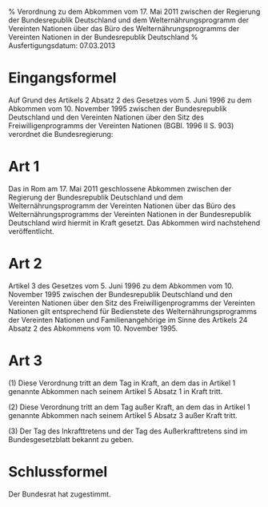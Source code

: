 % Verordnung zu dem Abkommen vom 17. Mai 2011 zwischen der Regierung der Bundesrepublik Deutschland und dem Welternährungsprogramm der Vereinten Nationen über das Büro des Welternährungsprogramms der Vereinten Nationen in der Bundesrepublik Deutschland
% Ausfertigungsdatum: 07.03.2013
 
# Eingangsformel

Auf Grund des Artikels 2 Absatz 2 des Gesetzes vom 5. Juni 1996 zu dem Abkommen vom 10. November 1995 zwischen der Bundesrepublik Deutschland und den Vereinten Nationen über den Sitz des Freiwilligenprogramms der Vereinten Nationen (BGBl. 1996 II S. 903) verordnet die Bundesregierung:

# Art 1

Das in Rom am 17. Mai 2011 geschlossene Abkommen zwischen der Regierung der Bundesrepublik Deutschland und dem Welternährungsprogramm der Vereinten Nationen über das Büro des Welternährungsprogramms der Vereinten Nationen in der Bundesrepublik Deutschland wird hiermit in Kraft gesetzt. Das Abkommen wird nachstehend veröffentlicht.

# Art 2

Artikel 3 des Gesetzes vom 5. Juni 1996 zu dem Abkommen vom 10. November 1995 zwischen der Bundesrepublik Deutschland und den Vereinten Nationen über den Sitz des Freiwilligenprogramms der Vereinten Nationen gilt entsprechend für Bedienstete des Welternährungsprogramms der Vereinten Nationen und Familienangehörige im Sinne des Artikels 24 Absatz 2 des Abkommens vom 10. November 1995.

# Art 3

(1) Diese Verordnung tritt an dem Tag in Kraft, an dem das in Artikel 1 genannte Abkommen nach seinem Artikel 5 Absatz 1 in Kraft tritt.

(2) Diese Verordnung tritt an dem Tag außer Kraft, an dem das in Artikel 1 genannte Abkommen nach seinem Artikel 5 Absatz 3 außer Kraft tritt.

(3) Der Tag des Inkrafttretens und der Tag des Außerkrafttretens sind im Bundesgesetzblatt bekannt zu geben.

# Schlussformel

Der Bundesrat hat zugestimmt.
